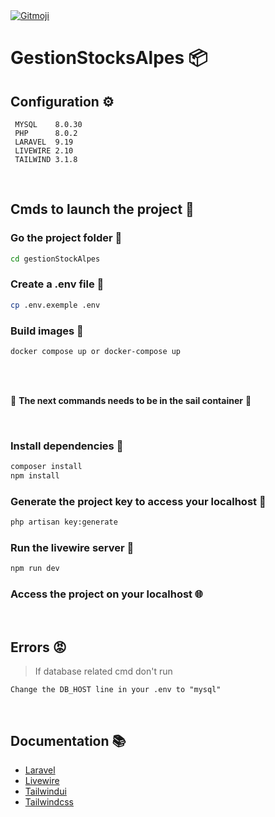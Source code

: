<a href="https://gitmoji.dev">
  <img src="https://img.shields.io/badge/gitmoji-%20😜%20😍-FFDD67.svg?style=flat-square" alt="Gitmoji">
</a>

# GestionStocksAlpes 📦

## Configuration ⚙️

```
 MYSQL    8.0.30
 PHP      8.0.2 
 LARAVEL  9.19 
 LIVEWIRE 2.10 
 TAILWIND 3.1.8
 ```
 <br />
        
## Cmds to launch the project 🚀

### Go the project folder 📂
```bash
cd gestionStockAlpes
```
### Create a .env file :page_facing_up:
```bash
cp .env.exemple .env
```
### Build images 🐳
```bash
docker compose up or docker-compose up
```
<br /> 
<br /> 

🚨  **The next commands needs to be in the sail container** 🚨

<br />  

### Install dependencies 🐡
```bash
composer install
npm install
```
### Generate the project key to access your localhost 🔑
```bash
php artisan key:generate
```

### Run the livewire server :octopus:
```bash
npm run dev
```
  
### Access the project on your localhost 🌐
 <br />
  
## Errors :rage:

> If database related cmd don't run 
```
Change the DB_HOST line in your .env to "mysql"
```
<br />

## Documentation 📚
* [Laravel](https://laravel.com/docs/9.x)
* [Livewire](https://laravel-livewire.com/docs/2.x/quickstart)
* [Tailwindui](https://tailwindui.com/documentation)
* [Tailwindcss](https://tailwindcss.com/docs/utility-first)
